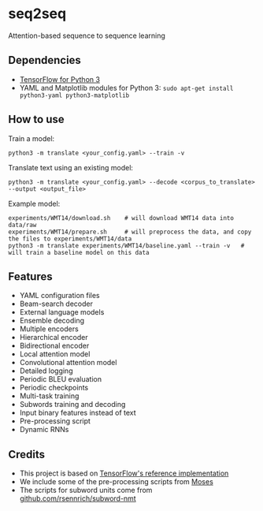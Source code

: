 # seq2seq
Attention-based sequence to sequence learning

## Dependencies

* [TensorFlow for Python 3](https://www.tensorflow.org/versions/r0.11/get_started/os_setup.html)
* YAML and Matplotlib modules for Python 3: `sudo apt-get install python3-yaml python3-matplotlib`


## How to use


Train a model:

    python3 -m translate <your_config.yaml> --train -v 


Translate text using an existing model:

    python3 -m translate <your_config.yaml> --decode <corpus_to_translate> --output <output_file>


Example model:

    experiments/WMT14/download.sh    # will download WMT14 data into data/raw
    experiments/WMT14/prepare.sh     # will preprocess the data, and copy the files to experiments/WMT14/data
    python3 -m translate experiments/WMT14/baseline.yaml --train -v   # will train a baseline model on this data


## Features

* YAML configuration files
* Beam-search decoder
* External language models
* Ensemble decoding
* Multiple encoders
* Hierarchical encoder
* Bidirectional encoder
* Local attention model
* Convolutional attention model
* Detailed logging
* Periodic BLEU evaluation
* Periodic checkpoints
* Multi-task training
* Subwords training and decoding
* Input binary features instead of text
* Pre-processing script
* Dynamic RNNs



## Credits

* This project is based on [TensorFlow's reference implementation](https://github.com/tensorflow/tensorflow/tree/master/tensorflow/models/rnn)
* We include some of the pre-processing scripts from [Moses](http://www.statmt.org/moses/)
* The scripts for subword units come from [github.com/rsennrich/subword-nmt](https://github.com/rsennrich/subword-nmt)
